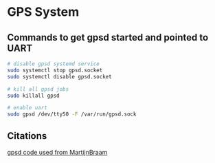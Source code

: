 # GPS System

## Commands to get gpsd started and pointed to UART

```bash
# disable gpsd systemd service
sudo systemctl stop gpsd.socket
sudo systemctl disable gpsd.socket

# kill all gpsd jobs
sudo killall gpsd

# enable uart
sudo gpsd /dev/ttyS0 -F /var/run/gpsd.sock


```

## Citations
[gpsd code used from MartijnBraam](https://github.com/MartijnBraam/gpsd-py3.git "gpsd repository")

